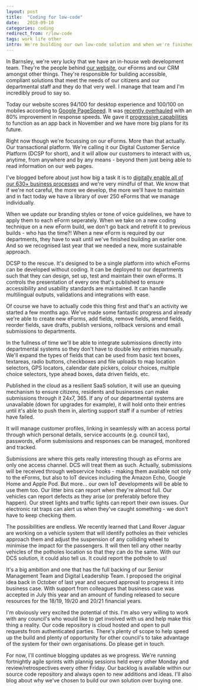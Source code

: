 ```yaml
---
layout: post
title:  "Coding for low-code"
date:   2018-09-10
categories: coding
redirect_from: r/low-code
tags: work life other
intro: We're building our own low-code solution and when we're finished, we're going to open it up as a SaaS platform for other council's to use.
---
```

In Barnsley, we're very lucky that we have an in-house web development team. They're the people behind [our website](https://www.barnsley.gov.uk), our eForms and our CRM amongst other things. They're responsible for building accessible, compliant solutions that meet the needs of our citizens and our departmental staff and they do that very well. I manage that team and I'm incredibly proud to say so.

Today our website scores 94/100 for desktop experience and 100/100 on mobiles according to [Google PageSpeed](https://developers.google.com/speed/pagespeed/insights/?url=barnsley.gov.uk). It was [recently overhauled](https://www.linkedin.com/pulse/new-look-barnsley-council-website-aidan-minton/) with an 80% improvement in response speeds. We gave it [progressive capabilities](../council-knows-whats-appnin/) to function as an app back in November and we have more big plans for its future.

Right now though we're focussing on our eForms. More than that actually. Our transactional platform. We're calling it our Digital Customer Service Platform (DCSP for short), and it will allow our customers to interact with us, anytime, from anywhere and by any means - beyond them just being able to read information on our web pages. 

I've blogged before about just how big a task it is to [digitally enable all of our 630+ business processes](../the-challenge-of-digitising-council-services) and we're very mindful of that. We know that if we're not careful, the more we develop, the more we'll have to maintain and in fact today we have a library of over 250 eForms that we manage individually.

When we update our branding styles or tone of voice guidelines, we have to apply them to each eForm seperately. When we take on a new coding technique on a new eForm build, we don't go back and retrofit it to previous builds - who has the time?! When a new eForm is required by our departments, they have to wait until we've finished building an earlier one. And so we recognised last year that we needed a new, more sustainable approach.

DCSP to the rescue. It's designed to be a single platform into which eForms can be developed without coding. It can be deployed to our departments such that they can design, set up, test and maintain their own eForms. It controls the presentation of every one that's published to ensure accessibility and usability standards are maintained. It can handle multilingual outputs, validations and integrations with ease.

Of course we have to actually code this thing first and that's an activity we started a few months ago. We've made some fantastic progress and already we're able to create new eForms, add fields, remove fields, amend fields, reorder fields, save drafts, publish versions, rollback versions and email submissions to departments.

In the fullness of time we'll be able to integrate submissions directly into departmental systems so they don't have to double key entries manually. We'll expand the types of fields that can be used from basic text boxes, textareas, radio buttons, checkboxes and file uploads to map location selectors, GPS locators, calendar date pickers, colour choices, multiple choice selectors, type ahead boxes, data driven fields, etc.

Published in the cloud as a resilient SaaS solution, it will use an queuing mechanism to ensure citizens, residents and businesses can make submissions through it 24x7, 365. If any of our departmental systems are unavailable (down for upgrades for example), it will hold onto their entries until it's able to push them in, alerting support staff if a number of retries have failed.

It will manage customer profiles, linking in seamlessly with an access portal through which personal details, service accounts (e.g. council tax), passwords, eForm submissions and responses can be managed, monitored and tracked. 

Submissions are where this gets really interesting though as eForms are only one access channel. DCS will treat them as such. Actually, submissions will be received through webservice hooks - making them available not only to the eForms, but also to IoT devices including the Amazon Echo, Google Home and Apple Pod. But more... our own IoT developments will be able to use them too. Our litter bins can report when they're almost full. Our vehicles can report defects as they arise (or preferably before they happen). Our street lights and traffic lights can report their own issues. Our electronic rat traps can alert us when they've caught something - we don't have to keep checking them.

The possibilities are endless. We recently learned that Land Rover Jaguar are working on a vehicle system that will identify potholes as their vehicles approach them and adjust the suspension of any colliding wheel to minimise the impact for the passengers. It will then tell any other nearby vehicles of the potholes location so that they can do the same. With our DCS solution, it could also tell us. It could report the pothole to us!

It's a big ambition and one that has the full backing of our Senior Management Team and Digital Leadership Team. I proposed the original idea back in October of last year and secured approval to progress it into business case. With support from colleagues that business case was accepted in July this year and an amount of funding released to secure resources for the 18/19, 19/20 and 20/21 financial years.

I'm obviously very excited the potential of this. I'm also very willing to work with any council's who would like to get involved with us and help make this thing a reality. Our code repository is cloud hosted and open to pull requests from authenticated parties. There's plenty of scope to help speed up the build and plenty of opportunity for other council's to take advantage of the system for their own organisations. Do please get in touch.

For now, I'll continue blogging updates as we progress. We're running fortnightly agile sprints with plannig sessions held every other Monday and review/retrospectives every other Friday. Our backlog is available within our source code repository and always open to new additions and ideas. I'll also blog about why we've chosen to build our own solution over buying one.